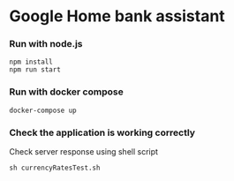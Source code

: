 # Google Home bank assistant 

### Run with node.js
        
    npm install
    npm run start

### Run with docker compose

    docker-compose up
    
### Check the application is working correctly

Check server response using shell script

    sh currencyRatesTest.sh
    